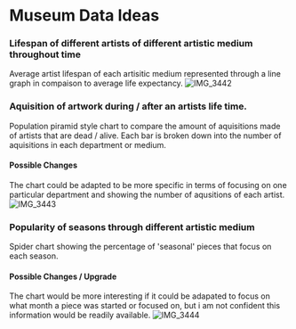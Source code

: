 # Museum Data Ideas

### Lifespan of different artists of different artistic medium throughout time
Average artist lifespan of each artisitic medium represented through a line graph in compaison to average life expectancy. 
![IMG_3442](https://user-images.githubusercontent.com/9771424/64180731-4bb02600-ce33-11e9-85d9-d44e3bcce238.jpeg)

### Aquisition of artwork during / after an artists life time.
Population piramid style chart to compare the amount of aquisitions made of artists that are dead / alive.
Each bar is broken down into the number of aquisitions in each department or medium.

#### Possible Changes
The chart could be adapted to be more specific in terms of focusing on one particular department and showing the number of aqusitions of each artist. 
![IMG_3443](https://user-images.githubusercontent.com/9771424/64180732-4c48bc80-ce33-11e9-8f05-feb2d41a5981.jpeg)

### Popularity of seasons through different artistic medium
Spider chart showing the percentage of 'seasonal' pieces that focus on each season.


#### Possible Changes / Upgrade
The chart would be more interesting if it could be adapated to focus on what month a piece was started or focused on, but i am not confident this information would be readily available. 
![IMG_3444](https://user-images.githubusercontent.com/9771424/64180733-4c48bc80-ce33-11e9-911f-d14a48bba0bc.jpeg)
